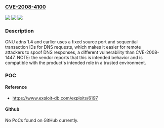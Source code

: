 ### [CVE-2008-4100](https://cve.mitre.org/cgi-bin/cvename.cgi?name=CVE-2008-4100)
![](https://img.shields.io/static/v1?label=Product&message=n%2Fa&color=blue)
![](https://img.shields.io/static/v1?label=Version&message=n%2Fa&color=blue)
![](https://img.shields.io/static/v1?label=Vulnerability&message=n%2Fa&color=brighgreen)

### Description

GNU adns 1.4 and earlier uses a fixed source port and sequential transaction IDs for DNS requests, which makes it easier for remote attackers to spoof DNS responses, a different vulnerability than CVE-2008-1447.  NOTE: the vendor reports that this is intended behavior and is compatible with the product's intended role in a trusted environment.

### POC

#### Reference
- https://www.exploit-db.com/exploits/6197

#### Github
No PoCs found on GitHub currently.


